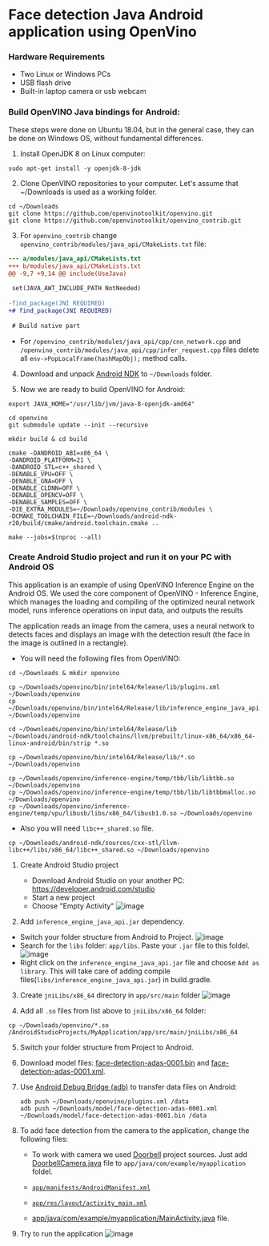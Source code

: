 # Face detection Java Android application using OpenVino

### Hardware Requirements 

- Two Linux or Windows PCs
- USB flash drive
- Built-in laptop camera or usb webcam

### Build OpenVINO Java bindings for Android: 

These steps were done on Ubuntu 18.04, but in the general case, they can be done on Windows OS, without fundamental differences.

1. Install OpenJDK 8 on Linux computer:

 `sudo apt-get install -y openjdk-8-jdk`

2. Clone OpenVINO repositories to your computer. Let's assume that ~/Downloads is used as a working folder.

```
cd ~/Downloads
git clone https://github.com/openvinotoolkit/openvino.git
git clone https://github.com/openvinotoolkit/openvino_contrib.git
```

3. For `openvino_contrib` change `openvino_contrib/modules/java_api/CMakeLists.txt` file:
```diff
--- a/modules/java_api/CMakeLists.txt
+++ b/modules/java_api/CMakeLists.txt
@@ -9,7 +9,14 @@ include(UseJava)
 
 set(JAVA_AWT_INCLUDE_PATH NotNeeded)
 
-find_package(JNI REQUIRED)
+# find_package(JNI REQUIRED)
 
 # Build native part
```

* For `/openvino_contrib/modules/java_api/cpp/cnn_network.cpp` and `/openvino_contrib/modules/java_api/cpp/infer_request.cpp` files delete all `env->PopLocalFrame(hashMapObj);` method calls.

4. Download and unpack [Android NDK](https://dl.google.com/android/repository/android-ndk-r20-linux-x86_64.zip) to `~/Downloads` folder.

5. Now we are ready to build OpenVINO for Android:
```
export JAVA_HOME="/usr/lib/jvm/java-8-openjdk-amd64"

cd openvino
git submodule update --init --recursive

mkdir build & cd build

cmake -DANDROID_ABI=x86_64 \
-DANDROID_PLATFORM=21 \
-DANDROID_STL=c++_shared \
-DENABLE_VPU=OFF \
-DENABLE_GNA=OFF \
-DENABLE_CLDNN=OFF \
-DENABLE_OPENCV=OFF \
-DENABLE_SAMPLES=OFF \
-DIE_EXTRA_MODULES=~/Downloads/openvino_contrib/modules \
-DCMAKE_TOOLCHAIN_FILE=~/Downloads/android-ndk-r20/build/cmake/android.toolchain.cmake ..

make --jobs=$(nproc --all)
```

<!-- ### To run Android on your PC

1. Download .iso file:

   ```wget https://osdn.net/frs/redir.php?m=dotsrc&f=android-x86%2F71931%2Fandroid-x86_64-9.0-r2.iso```

2. Use [BalenaEtcher](https://www.balena.io/etcher/) to flash Android OS to USB flash drive.
3. Reboot your PC to run Android OS. -->

### Create Android Studio project and run it on your PC with Android OS

This application is an example of using OpenVINO Inference Engine on the Android OS. We used the core component of OpenVINO - Inference Engine, which manages the loading and compiling of the optimized neural network model, runs inference operations on input data, and outputs the results

The application reads an image from the camera, uses a neural network to detects faces and displays an image with the detection result (the face in the image is outlined in a rectangle).

* You will need the following files from OpenVINO:

```
cd ~/Downloads & mkdir openvino

cp ~/Downloads/openvino/bin/intel64/Release/lib/plugins.xml ~/Downloads/openvino
cp ~/Downloads/openvino/bin/intel64/Release/lib/inference_engine_java_api.jar ~/Downloads/openvino

cd ~/Downloads/openvino/bin/intel64/Release/lib
~/Downloads/android-ndk/toolchains/llvm/prebuilt/linux-x86_64/x86_64-linux-android/bin/strip *.so

cp ~/Downloads/openvino/bin/intel64/Release/lib/*.so ~/Downloads/openvino

cp ~/Downloads/openvino/inference-engine/temp/tbb/lib/libtbb.so ~/Downloads/openvino
cp ~/Downloads/openvino/inference-engine/temp/tbb/lib/libtbbmalloc.so ~/Downloads/openvino
cp ~/Downloads/openvino/inference-engine/temp/vpu/libusb/libs/x86_64/libusb1.0.so ~/Downloads/openvino
```

* Also you will need `libc++_shared.so` file.

`cp ~/Downloads/android-ndk/sources/cxx-stl/llvm-libc++/libs/x86_64/libc++_shared.so ~/Downloads/openvino`

1. Create Android Studio project
   * Download Android Studio on your another PC: https://developer.android.com/studio
   * Start a new project
   * Choose "Empty Activity"
   ![image]()

2. Add `inference_engine_java_api.jar` dependency.
  - Switch your folder structure from Android to Project.
  ![image]()
  - Search for the `libs` folder: `app/libs`. Paste your `.jar` file to this foldel.
  ![image]()
  - Right click on the `inference_engine_java_api.jar` file and choose `Add as library`. This will take care of adding compile files(`libs/inference_engine_java_api.jar`) in build.gradle.

3. Create `jniLibs/x86_64` directory in `app/src/main` folder
![image]()

4. Add all `.so` files from list above to `jniLibs/x86_64` folder:
```
cp ~/Downloads/openvino/*.so /AndroidStudioProjects/MyApplication/app/src/main/jniLibs/x86_64
```

5. Switch your folder structure from Project to Android.

6. Download model files: [face-detection-adas-0001.bin](https://download.01.org/opencv/2021/openvinotoolkit/2021.1/open_model_zoo/models_bin/2/face-detection-adas-0001/FP16/face-detection-adas-0001.bin) and [face-detection-adas-0001.xml](https://download.01.org/opencv/2021/openvinotoolkit/2021.1/open_model_zoo/models_bin/2/face-detection-adas-0001/FP16/face-detection-adas-0001.xml).

7. Use [Android Debug Bridge (adb)](https://developer.android.com/studio/command-line/adb) to transfer data files on Android:
    ```
    adb push ~/Downloads/openvino/plugins.xml /data
    adb push ~/Downloads/model/face-detection-adas-0001.xml ~/Downloads/model/face-detection-adas-0001.bin /data
    ```

8. To add face detection from the camera to the application, change the following files:
    - To work with camera we used [Doorbell](https://github.com/androidthings/doorbell) project sources. Just add [DoorbellCamera.java](https://github.com/androidthings/doorbell/blob/master/app/src/main/java/com/example/androidthings/doorbell/DoorbellCamera.java) file to ```app/java/com/example/myapplication``` foldel.

    - [```app/manifests/AndroidManifest.xml```](https://github.com/likholat/openvino_android/blob/tutorial/app/src/main/AndroidManifest.xml)

    - [```app/res/layout/activity_main.xml```](https://github.com/likholat/openvino_android/blob/tutorial/app/src/main/res/layout/activity_main.xml)
    - [app/java/com/example/myapplication/MainActivity.java](https://github.com/likholat/openvino_android/blob/tutorial/app/src/main/java/com/example/myapplication/MainActivity.java) file.

9. Try to run the application 
![image]()
